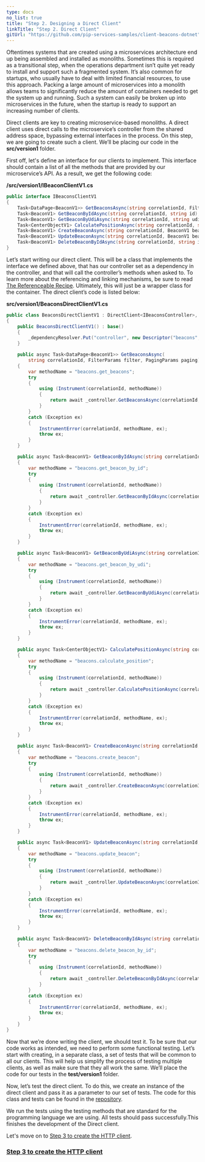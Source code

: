 ```yaml
---
type: docs
no_list: true
title: "Step 2. Designing a Direct Client"
linkTitle: "Step 2. Direct Client" 
gitUrl: "https://github.com/pip-services-samples/client-beacons-dotnet"
---
```


Oftentimes systems that are created using a microservices architecture end up being assembled and installed as monoliths. Sometimes this is required as a transitional step, when the operations department isn’t quite yet ready to install and support such a fragmented system. It’s also common for startups, who usually have to deal with limited financial resources, to use this approach. Packing a large amount of microservices into a monolith allows teams to significantly reduce the amount of containers needed to get the system up and running. Such a system can easily be broken up into microservices in the future, when the startup is ready to support an increasing number of clients.

Direct clients are key to creating microservice-based monoliths. A direct client uses direct calls to the microservice’s controller from the shared address space, bypassing external interfaces in the process. On this step, we are going to create such a client. We’ll be placing our code in the **src/version1** folder.

First off, let's define an interface for our clients to implement. This interface should contain a list of all the methods that are provided by our microservice’s API. As a result, we get the following code:

**/src/version1/IBeaconClientV1.cs**

```cs
public interface IBeaconsClientV1
{
    Task<DataPage<BeaconV1>> GetBeaconsAsync(string correlationId, FilterParams filter, PagingParams paging);
    Task<BeaconV1> GetBeaconByIdAsync(string correlationId, string id);
    Task<BeaconV1> GetBeaconByUdiAsync(string correlationId, string udi);
    Task<CenterObjectV1> CalculatePositionAsync(string correlationId, string siteId, string[] udis);
    Task<BeaconV1> CreateBeaconAsync(string correlationId, BeaconV1 beacon);
    Task<BeaconV1> UpdateBeaconAsync(string correlationId, BeaconV1 beacon);
    Task<BeaconV1> DeleteBeaconByIdAsync(string correlationId, string id);
}


```

Let’s start writing our direct client. This will be a class that implements the interface we defined above, that has our controller set as a dependency in the controller, and that will call the controller’s methods when asked to. To learn more about the referencing and linking mechanisms, be sure to read [The Referenceable Recipe](../../''/recipes/component_references/). Ultimately, this will just be a wrapper class for the container. 
The direct client’s code is listed below:

**src/version1/BeaconsDirectClientV1.cs**

```cs
public class BeaconsDirectClientV1 : DirectClient<IBeaconsController>, IBeaconsClientV1
{
    public BeaconsDirectClientV1() : base()
    {
        _dependencyResolver.Put("controller", new Descriptor("beacons", "controller", "*", "*", "1.0"));
    }

    public async Task<DataPage<BeaconV1>> GetBeaconsAsync(
        string correlationId, FilterParams filter, PagingParams paging)
    {
        var methodName = "beacons.get_beacons";
        try
        {
            using (Instrument(correlationId, methodName))
            {
                return await _controller.GetBeaconsAsync(correlationId, filter, paging);
            }
        }
        catch (Exception ex)
        {
            InstrumentError(correlationId, methodName, ex);
            throw ex;
        }
    }

    public async Task<BeaconV1> GetBeaconByIdAsync(string correlationId, string id)
    {
        var methodName = "beacons.get_beacon_by_id";
        try
        {
            using (Instrument(correlationId, methodName))
            {
                return await _controller.GetBeaconByIdAsync(correlationId, id);
            }
        }
        catch (Exception ex)
        {
            InstrumentError(correlationId, methodName, ex);
            throw ex;
        }
    }

    public async Task<BeaconV1> GetBeaconByUdiAsync(string correlationId, string udi)
    {
        var methodName = "beacons.get_beacon_by_udi";
        try
        {
            using (Instrument(correlationId, methodName))
            {
                return await _controller.GetBeaconByUdiAsync(correlationId, udi);
            }
        }
        catch (Exception ex)
        {
            InstrumentError(correlationId, methodName, ex);
            throw ex;
        }
    }

    public async Task<CenterObjectV1> CalculatePositionAsync(string correlationId, string siteId, string[] udis)
    {
        var methodName = "beacons.calculate_position";
        try
        {
            using (Instrument(correlationId, methodName))
            {
                return await _controller.CalculatePositionAsync(correlationId, siteId, udis);
            }
        }
        catch (Exception ex)
        {
            InstrumentError(correlationId, methodName, ex);
            throw ex;
        }
    }

    public async Task<BeaconV1> CreateBeaconAsync(string correlationId, BeaconV1 beacon)
    {
        var methodName = "beacons.create_beacon";
        try
        {
            using (Instrument(correlationId, methodName))
            {
                return await _controller.CreateBeaconAsync(correlationId, beacon);
            }
        }
        catch (Exception ex)
        {
            InstrumentError(correlationId, methodName, ex);
            throw ex;
        }
    }

    public async Task<BeaconV1> UpdateBeaconAsync(string correlationId, BeaconV1 beacon)
    {
        var methodName = "beacons.update_beacon";
        try
        {
            using (Instrument(correlationId, methodName))
            {
                return await _controller.UpdateBeaconAsync(correlationId, beacon);
            }
        }
        catch (Exception ex)
        {
            InstrumentError(correlationId, methodName, ex);
            throw ex;
        }
    }

    public async Task<BeaconV1> DeleteBeaconByIdAsync(string correlationId, string id)
    {
        var methodName = "beacons.delete_beacon_by_id";
        try
        {
            using (Instrument(correlationId, methodName))
            {
                return await _controller.DeleteBeaconByIdAsync(correlationId, id);
            }
        }
        catch (Exception ex)
        {
            InstrumentError(correlationId, methodName, ex);
            throw ex;
        }
    }
}


```

Now that we’re done writing the client, we should test it. 
To be sure that our code works as intended, we need to perform some functional testing. Let’s start with creating, in a separate class, a set of tests that will be common to all our clients. This will help us simplify the process of testing multiple clients, as well as make sure that they all work the same. We’ll place the code for our tests in the **test/version1** folder. 

Now, let’s test the direct client. To do this, we create an instance of the direct client and pass it as a parameter to our set of tests. 
The code for this class and tests can be found in the [repository](https://github.com/pip-services-samples/client-beacons-dotnet).

We run the tests using the testing methods that are standard for the programming language we are using. All tests should pass successfully.This finishes the development of the Direct client.
    
Let's move on to [Step 3 to create the HTTP client](../step3).


<span class="hide-title-link">

### [Step 3 to create the HTTP client](../step3)

</span>
